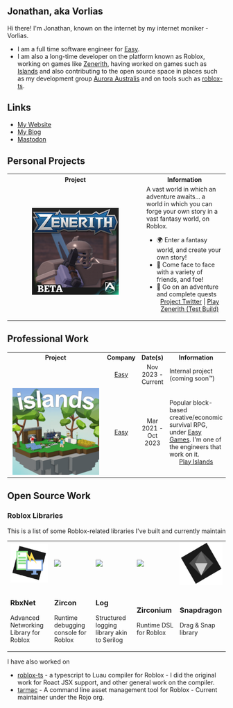 ## Jonathan, aka Vorlias
Hi there! I'm Jonathan, known on the internet by my internet moniker - Vorlias.

- I am a full time software engineer for [Easy](https://easy.gg).
- I am also a long-time developer on the platform known as Roblox, working on games like [Zenerith](https://zenerith.com), having worked on games such as [Islands](https://easy.gg) and also contributing to the open source space in places such as my development group [Aurora Australis](//github.com/roblox-aurora) and on tools such as [roblox-ts](//roblox-ts.com).

## Links

- [My Website](https://vorlias.nz)
- [My Blog](https://blog.vorlias.nz)
- [Mastodon](https://mastodon.nz/@vorlias)

## Personal Projects

<table align="center">
    <tr>
        <th width="300px">Project</th>
        <th>Information</th>
    </tr>
    <tr>
        <!-- <td align="center">
        </td>
        <td>
            [internal]
        </td>
    </tr> -->
    <tr>
        <td align="center">
            <a href="http://ptb.zenerith.com"><img width="200" src="https://raw.githubusercontent.com/Vorlias/Vorlias/master/assets/zenerith-icon.png"/></a>
        </td>
        <td>
        A vast world in which an adventure awaits... a world in which you can forge your own story in a vast fantasy world, on Roblox.

- 🌍 Enter a fantasy world, and create your own story!
- 🏹 Come face to face with a variety of friends, and foe!
- 📜 Go on an adventure and complete quests
            <br/>
            <div align="center">
                 <a href="https://twitter.com/Zenerith">Project Twitter</a> |
                 <a href="http://ptb.zenerith.com">Play Zenerith (Test Build)</a>
            </div>
        </td>
    </tr>
</table>

## Professional Work

<table align="center">
    <tr>
        <th width="300px">Project</th>
        <th>Company</th>
        <th>Date(s)</th>
        <th>Information</th>
    </tr>
    <tr>
        <td align="center">
        </td>
        <td align="center">
            <a href="https://easy.gg">Easy</a>
        </td>
        <td align="center">
            Nov 2023 - Current
        </td>
        <td>
            Internal project (coming soon&trade;)
        </td>
    </tr>
    <tr>
        <td align="center">
            <a href="https://www.roblox.com/games/4872321990/--"><img width="200" src="https://raw.githubusercontent.com/Vorlias/Vorlias/master/assets/islands-icon.png"/></a>
        </td>
        <td align="center">
            <a href="https://easy.gg">Easy</a>
        </td>
        <td align="center">
            Mar 2021 - Oct 2023
        </td>
        <td>
            Popular block-based creative/economic survival RPG, under <a href="https://easy.gg">Easy Games</a>. I'm one of the engineers that work on it.
            <div align="center">
                 <a href="https://www.roblox.com/games/4872321990/--">Play Islands</a>
            </div>
        </td>
    </tr>
</table>



## Open Source Work

### Roblox Libraries
<div align="center">
    <p>This is a list of some Roblox-related libraries I've built and currently maintain</p>
    <table>
        <tr>
            <td>
                <a href="https://github.com/roblox-aurora/rbx-net" title="Advanced Networking Library for Roblox"><img width=128px src="./assets/rbxnet.png"></a>
            </td>
            <td>
                <a href="https://github.com/roblox-aurora/zircon" title="Runtime debugging console for Roblox"><img width=128px src="https://i.imgur.com/YgpbX7G.png"></a>
            </td>
            <td>
                <a href="https://github.com/roblox-aurora/rbx-log" title="Logging Library for Roblox"><img width=128px src="https://i.imgur.com/yzq5cEa.png"></a>
            </td>
            <td>
                <a href="https://github.com/roblox-aurora/zirconium" title="Zirconium DSL for Rolbox"><img width=128px src="https://i.imgur.com/pPwm8wc.png"></a>
            </td>
            <td>
                <a href="https://github.com/roblox-aurora/rbx-snapdragon" title="Drag/Snap library for Roblox"><img width=128px src="./assets/snapdragon.png"></a>
            </td>
        </tr>
        <tr>
            <td>
                <h3>RbxNet</h3>
                <p>Advanced Networking Library for Roblox</p>
            </td>
            <td>
                <h3>Zircon</h3>
                <p>Runtime debugging console for Roblox</p>
            </td>
            <td>
                <h3>Log</h3>
                <p>Structured logging library akin to Serilog</p>
            </td>
            <td>
                <h3>Zirconium</h3>
                <p>Runtime DSL for Roblox</p>
            </td>
            <td>
                <h3>Snapdragon</h3>
                <p>Drag & Snap library</p>
            </td>
        </tr>
    </table>
</div>


I have also worked on
- [roblox-ts](https://github.com/roblox-ts/roblox-ts) - a typescript to Luau compiler for Roblox - I did the original work for Roact JSX support, and other general work on the compiler.
- [tarmac](https://github.com/rojo-rbx/tarmac) - A command line asset management tool for Roblox - Current maintainer under the Rojo org.
